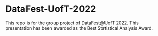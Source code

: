 # DataFest-UofT-2022
This repo is for the group project of DataFest@UofT 2022. This presentation has been awarded as the Best Statistical Analysis Award.
